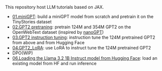 This repository host LLM tutorials based on JAX.
* [01.miniGPT](./01.miniGPT/): build a miniGPT model from scratch and pretrain it on the TinyStories dataset
* [02.GPT2 pretraning](./02.GPT2-pretraining/): pretrain 124M and 354M GPT2 on the OpenWebText dataset (inspired by [nanoGPT](https://github.com/karpathy/nanoGPT))
* [03.GPT2 instruction tuning](./03.GPT2-instruct-tuning/): instruction tune the 124M pretrained GPT2 from above and from Hugging Face
* [04.GPT2_LoRA](./04.GPT2-LoRA): use LoRA to instruct tune the 124M pretrained GPT2
* DPO(WIP)
* [06.Loading the Llama 3.2 1B Instruct model from Hugging Face](./04.Loading-model-from-HF/): load an existing model from HF and run inference
